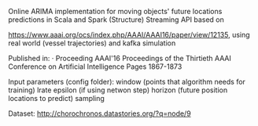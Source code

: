 Online ARIMA implementation for moving objects' future locations predictions in Scala and Spark (Structure) Streaming API based on

https://www.aaai.org/ocs/index.php/AAAI/AAAI16/paper/view/12135, using real world (vessel trajectories) and kafka simulation

Published in:
· Proceeding
AAAI'16 Proceedings of the Thirtieth AAAI Conference on Artificial Intelligence
Pages 1867-1873 

Input parameters (config folder):
window (points that algorithm needs for training)
lrate
epsilon (if using netwon step)
horizon (future position locations to predict)
sampling

Dataset: http://chorochronos.datastories.org/?q=node/9
